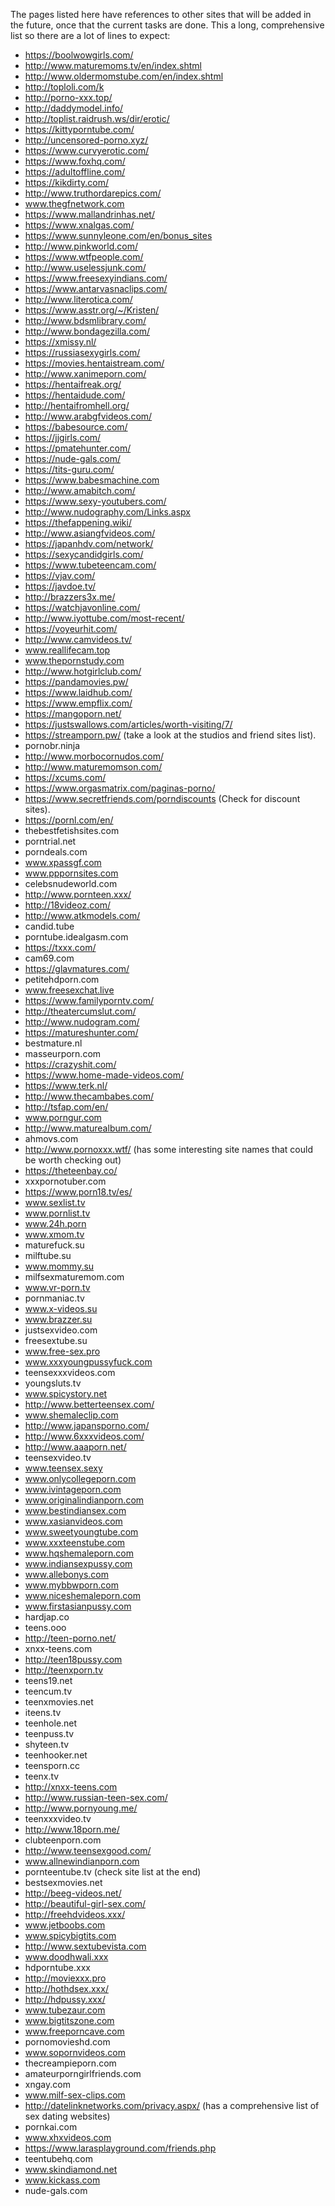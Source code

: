 The pages listed here have references to other sites that will be added in the future, once that the current tasks are done. This a long, comprehensive list so there are a lot of lines to expect:
  - https://boolwowgirls.com/
  - http://www.maturemoms.tv/en/index.shtml
  - http://www.oldermomstube.com/en/index.shtml
  - http://toploli.com/k
  - http://porno-xxx.top/
  - http://daddymodel.info/
  - http://toplist.raidrush.ws/dir/erotic/
  - https://kittyporntube.com/
  - http://uncensored-porno.xyz/
  - https://www.curvyerotic.com/
  - https://www.foxhq.com/
  - https://adultoffline.com/
  - https://kikdirty.com/
  - http://www.truthordarepics.com/
  - www.thegfnetwork.com
  - https://www.mallandrinhas.net/
  - https://www.xnalgas.com/
  - https://www.sunnyleone.com/en/bonus_sites
  - http://www.pinkworld.com/
  - https://www.wtfpeople.com/
  - http://www.uselessjunk.com/
  - https://www.freesexyindians.com/
  - https://www.antarvasnaclips.com/
  - http://www.literotica.com/
  - https://www.asstr.org/~/Kristen/
  - http://www.bdsmlibrary.com/
  - http://www.bondagezilla.com/
  - https://xmissy.nl/
  - https://russiasexygirls.com/
  - https://movies.hentaistream.com/
  - http://www.xanimeporn.com/
  - https://hentaifreak.org/
  - https://hentaidude.com/
  - http://hentaifromhell.org/
  - http://www.arabgfvideos.com/
  - https://babesource.com/
  - https://jjgirls.com/
  - https://pmatehunter.com/
  - https://nude-gals.com/
  - https://tits-guru.com/
  - https://www.babesmachine.com
  - http://www.amabitch.com/
  - https://www.sexy-youtubers.com/
  - http://www.nudography.com/Links.aspx
  - https://thefappening.wiki/
  - http://www.asiangfvideos.com/
  - https://japanhdv.com/network/
  - https://sexycandidgirls.com/
  - https://www.tubeteencam.com/
  - https://vjav.com/
  - https://javdoe.tv/
  - http://brazzers3x.me/
  - https://watchjavonline.com/
  - http://www.iyottube.com/most-recent/
  - https://voyeurhit.com/
  - http://www.camvideos.tv/
  - www.reallifecam.top
  - www.thepornstudy.com
  - http://www.hotgirlclub.com/
  - https://pandamovies.pw/
  - https://www.laidhub.com/
  - https://www.empflix.com/
  - https://mangoporn.net/
  - https://justswallows.com/articles/worth-visiting/7/ 
  - https://streamporn.pw/ (take a look at the studios and friend sites list).
  - pornobr.ninja
  - http://www.morbocornudos.com/
  - http://www.maturemomson.com/
  - https://xcums.com/
  - https://www.orgasmatrix.com/paginas-porno/
  - https://www.secretfriends.com/porndiscounts (Check for discount sites).
  - https://pornl.com/en/
  - thebestfetishsites.com
  - porntrial.net
  - porndeals.com
  - www.xpassgf.com
  - www.pppornsites.com
  - celebsnudeworld.com
  - http://www.pornteen.xxx/
  - http://18videoz.com/
  - http://www.atkmodels.com/
  - candid.tube
  - porntube.idealgasm.com
  - https://txxx.com/
  - cam69.com
  - https://glavmatures.com/
  - petitehdporn.com
  - www.freesexchat.live
  - https://www.familyporntv.com/
  - http://theatercumslut.com/
  - http://www.nudogram.com/
  - https://matureshunter.com/
  - bestmature.nl
  - masseurporn.com
  - https://crazyshit.com/
  - https://www.home-made-videos.com/
  - https://www.terk.nl/
  - http://www.thecambabes.com/
  - http://tsfap.com/en/
  - www.porngur.com
  - http://www.maturealbum.com/
  - ahmovs.com
  - http://www.pornoxxx.wtf/ (has some interesting site names that could be worth checking out)
  - https://theteenbay.co/
  - xxxpornotuber.com
  - https://www.porn18.tv/es/
  - www.sexlist.tv
  - www.pornlist.tv
  - www.24h.porn
  - www.xmom.tv
  - maturefuck.su
  - milftube.su
  - www.mommy.su
  - milfsexmaturemom.com
  - www.vr-porn.tv
  - pornmaniac.tv
  - www.x-videos.su
  - www.brazzer.su
  - justsexvideo.com
  - freesextube.su
  - www.free-sex.pro
  - www.xxxyoungpussyfuck.com
  - teensexxxvideos.com
  - youngsluts.tv
  - www.spicystory.net
  - http://www.betterteensex.com/
  - www.shemaleclip.com
  - http://www.japansporno.com/
  - http://www.6xxxvideos.com/
  - http://www.aaaporn.net/
  - teensexvideo.tv
  - www.teensex.sexy
  - www.onlycollegeporn.com
  - www.ivintageporn.com
  - www.originalindianporn.com
  - www.bestindiansex.com
  - www.xasianvideos.com
  - www.sweetyoungtube.com
  - www.xxxteenstube.com
  - www.hqshemaleporn.com
  - www.indiansexpussy.com
  - www.allebonys.com
  - www.mybbwporn.com
  - www.niceshemaleporn.com
  - www.firstasianpussy.com
  - hardjap.co
  - teens.ooo
  - http://teen-porno.net/
  - xnxx-teens.com
  - http://teen18pussy.com
  - http://teenxporn.tv
  - teens19.net
  - teencum.tv
  - teenxmovies.net
  - iteens.tv
  - teenhole.net
  - teenpuss.tv
  - shyteen.tv
  - teenhooker.net
  - teensporn.cc
  - teenx.tv
  - http://xnxx-teens.com
  - http://www.russian-teen-sex.com/
  - http://www.pornyoung.me/
  - teenxxxvideo.tv
  - http://www.18porn.me/
  - clubteenporn.com
  - http://www.teensexgood.com/
  - www.allnewindianporn.com
  - pornteentube.tv (check site list at the end)
  - bestsexmovies.net
  - http://beeg-videos.net/
  - http://beautiful-girl-sex.com/
  - http://freehdvideos.xxx/
  - www.jetboobs.com
  - www.spicybigtits.com
  - http://www.sextubevista.com
  - www.doodhwali.xxx
  - hdporntube.xxx
  - http://moviexxx.pro
  - http://hothdsex.xxx/
  - http://hdpussy.xxx/
  - www.tubezaur.com
  - www.bigtitszone.com
  - www.freeporncave.com
  - pornomovieshd.com
  - www.sopornvideos.com
  - thecreampieporn.com
  - amateurporngirlfriends.com
  - xngay.com
  - www.milf-sex-clips.com
  - http://datelinknetworks.com/privacy.aspx/ (has a comprehensive list of sex dating websites)
  - pornkai.com
  - www.xhxvideos.com
  - https://www.larasplayground.com/friends.php
  - teentubehq.com
  - www.skindiamond.net
  - www.kickass.com
  - nude-gals.com
